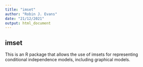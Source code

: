 ```yaml
---
title: "imset"
author: "Robin J. Evans"
date: "21/12/2021"
output: html_document
---
```


## imset

This is an R package that allows the use of imsets for representing conditional
independence models, including graphical models.

